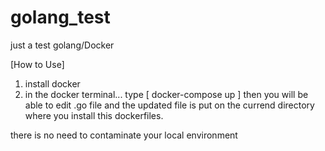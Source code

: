 # golang_test
just a test golang/Docker

[How to Use]
 1. install docker
 2. in the docker terminal...
    type [ docker-compose up ]
    then you will be able to edit .go file and the updated file is put on the currend directory where you install this dockerfiles.
    
there is no need to contaminate your local environment
